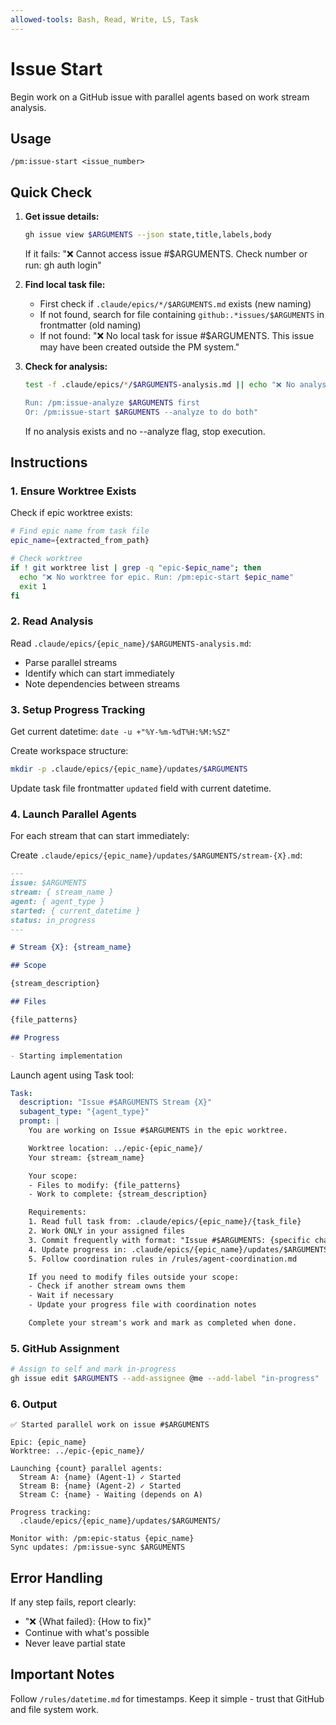 ```yaml
---
allowed-tools: Bash, Read, Write, LS, Task
---
```


# Issue Start

Begin work on a GitHub issue with parallel agents based on work stream analysis.

## Usage

```
/pm:issue-start <issue_number>
```

## Quick Check

1. **Get issue details:**

   ```bash
   gh issue view $ARGUMENTS --json state,title,labels,body
   ```

   If it fails: "❌ Cannot access issue #$ARGUMENTS. Check number or run: gh auth login"

2. **Find local task file:**
   - First check if `.claude/epics/*/$ARGUMENTS.md` exists (new naming)
   - If not found, search for file containing `github:.*issues/$ARGUMENTS` in frontmatter (old naming)
   - If not found: "❌ No local task for issue #$ARGUMENTS. This issue may have been created outside the PM system."

3. **Check for analysis:**

   ```bash
   test -f .claude/epics/*/$ARGUMENTS-analysis.md || echo "❌ No analysis found for issue #$ARGUMENTS

   Run: /pm:issue-analyze $ARGUMENTS first
   Or: /pm:issue-start $ARGUMENTS --analyze to do both"
   ```

   If no analysis exists and no --analyze flag, stop execution.

## Instructions

### 1. Ensure Worktree Exists

Check if epic worktree exists:

```bash
# Find epic name from task file
epic_name={extracted_from_path}

# Check worktree
if ! git worktree list | grep -q "epic-$epic_name"; then
  echo "❌ No worktree for epic. Run: /pm:epic-start $epic_name"
  exit 1
fi
```

### 2. Read Analysis

Read `.claude/epics/{epic_name}/$ARGUMENTS-analysis.md`:

- Parse parallel streams
- Identify which can start immediately
- Note dependencies between streams

### 3. Setup Progress Tracking

Get current datetime: `date -u +"%Y-%m-%dT%H:%M:%SZ"`

Create workspace structure:

```bash
mkdir -p .claude/epics/{epic_name}/updates/$ARGUMENTS
```

Update task file frontmatter `updated` field with current datetime.

### 4. Launch Parallel Agents

For each stream that can start immediately:

Create `.claude/epics/{epic_name}/updates/$ARGUMENTS/stream-{X}.md`:

```markdown
---
issue: $ARGUMENTS
stream: { stream_name }
agent: { agent_type }
started: { current_datetime }
status: in_progress
---

# Stream {X}: {stream_name}

## Scope

{stream_description}

## Files

{file_patterns}

## Progress

- Starting implementation
```

Launch agent using Task tool:

```yaml
Task:
  description: "Issue #$ARGUMENTS Stream {X}"
  subagent_type: "{agent_type}"
  prompt: |
    You are working on Issue #$ARGUMENTS in the epic worktree.

    Worktree location: ../epic-{epic_name}/
    Your stream: {stream_name}

    Your scope:
    - Files to modify: {file_patterns}
    - Work to complete: {stream_description}

    Requirements:
    1. Read full task from: .claude/epics/{epic_name}/{task_file}
    2. Work ONLY in your assigned files
    3. Commit frequently with format: "Issue #$ARGUMENTS: {specific change}"
    4. Update progress in: .claude/epics/{epic_name}/updates/$ARGUMENTS/stream-{X}.md
    5. Follow coordination rules in /rules/agent-coordination.md

    If you need to modify files outside your scope:
    - Check if another stream owns them
    - Wait if necessary
    - Update your progress file with coordination notes

    Complete your stream's work and mark as completed when done.
```

### 5. GitHub Assignment

```bash
# Assign to self and mark in-progress
gh issue edit $ARGUMENTS --add-assignee @me --add-label "in-progress"
```

### 6. Output

```
✅ Started parallel work on issue #$ARGUMENTS

Epic: {epic_name}
Worktree: ../epic-{epic_name}/

Launching {count} parallel agents:
  Stream A: {name} (Agent-1) ✓ Started
  Stream B: {name} (Agent-2) ✓ Started
  Stream C: {name} - Waiting (depends on A)

Progress tracking:
  .claude/epics/{epic_name}/updates/$ARGUMENTS/

Monitor with: /pm:epic-status {epic_name}
Sync updates: /pm:issue-sync $ARGUMENTS
```

## Error Handling

If any step fails, report clearly:

- "❌ {What failed}: {How to fix}"
- Continue with what's possible
- Never leave partial state

## Important Notes

Follow `/rules/datetime.md` for timestamps.
Keep it simple - trust that GitHub and file system work.
